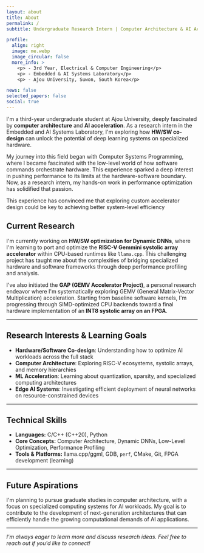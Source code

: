 ```yaml
---
layout: about
title: About
permalink: /
subtitle: Undergraduate Research Intern | Computer Architecture & AI Acceleration

profile:
  align: right
  image: me.webp
  image_circular: false
  more_info: >
    <p> - 3rd Year, Electrical & Computer Engineering</p>
    <p> - Embedded & AI Systems Laboratory</p>
    <p> - Ajou University, Suwon, South Korea</p>

news: false
selected_papers: false
social: true 
---
```


I'm a third-year undergraduate student at Ajou University, deeply fascinated by **computer architecture** and **AI acceleration**. As a research intern in the Embedded and AI Systems Laboratory, I'm exploring how **HW/SW co-design** can unlock the potential of deep learning systems on specialized hardware.

My journey into this field began with Computer Systems Programming, where I became fascinated with the low-level world of how software commands orchestrate hardware. This experience sparked a deep interest in pushing performance to its limits at the hardware-software boundary. Now, as a research intern, my hands-on work in performance optimization has solidified that passion.   

This experience has convinced me that exploring custom accelerator design could be key to achieving better system-level efficiency



## **Current Research**

I'm currently working on **HW/SW optimization for Dynamic DNNs**, where I'm learning to port and optimize the **RISC-V Gemmini systolic array accelerator** within CPU-based runtimes like `llama.cpp`. This challenging project has taught me about the complexities of bridging specialized hardware and software frameworks through deep performance profiling and analysis.

I've also initiated the **GAP (GEMV Accelerator Project)**, a personal research endeavor where I'm systematically exploring GEMV (General Matrix-Vector Multiplication) acceleration. Starting from baseline software kernels, I'm progressing through SIMD-optimized CPU backends toward a final hardware implementation of an **INT8 systolic array on an FPGA**.

---

## **Research Interests & Learning Goals**

- **Hardware/Software Co-design**: Understanding how to optimize AI workloads across the full stack
- **Computer Architecture**: Exploring RISC-V ecosystems, systolic arrays, and memory hierarchies  
- **ML Acceleration**: Learning about quantization, sparsity, and specialized computing architectures
- **Edge AI Systems**: Investigating efficient deployment of neural networks on resource-constrained devices

---

## **Technical Skills**

- **Languages:** C/C++ (C++20), Python
- **Core Concepts:** Computer Architecture, Dynamic DNNs, Low-Level Optimization, Performance Profiling
- **Tools & Platforms:** llama.cpp/ggml, GDB, `perf`, CMake, Git, FPGA development (learning)

---

## **Future Aspirations**

I'm planning to pursue graduate studies in computer architecture, with a focus on specialized computing systems for AI workloads. My goal is to contribute to the development of next-generation architectures that can efficiently handle the growing computational demands of AI applications.

---

*I'm always eager to learn more and discuss research ideas. Feel free to reach out if you'd like to connect!*
